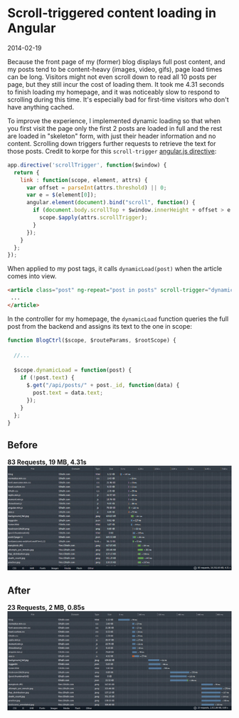 # Scroll-triggered content loading in Angular
<time>2014-02-19</time>

Because the front page of my (former) blog displays full post content, and my posts tend to be content-heavy (images, video, gifs), page load times can be long. Visitors might not even scroll down to read all 10 posts per page, but they still incur the cost of loading them. It took me 4.31 seconds to finish loading my homepage, and it was noticeably slow to respond to scrolling during this time. It's especially bad for first-time visitors who don't have anything cached.

To improve the experience, I implemented dynamic loading so that when you first visit the page only the first 2 posts are loaded in full and the rest are loaded in "skeleton" form, with just their header information and no content. Scrolling down triggers further requests to retrieve the text for those posts. Credit to korpe for this `scroll-trigger` [angular.js directive](http://stackoverflow.com/a/20456388):

```js
app.directive('scrollTrigger', function($window) {
  return {
    link : function(scope, element, attrs) {
      var offset = parseInt(attrs.threshold) || 0;
      var e = $(element[0]);
      angular.element(document).bind("scroll", function() {
        if (document.body.scrollTop + $window.innerHeight + offset > e.offset().top) {
          scope.$apply(attrs.scrollTrigger);
        }
      });
    }
  };
});
```

When applied to my post tags, it calls `dynamicLoad(post)` when the article comes into view.
```html
<article class="post" ng-repeat="post in posts" scroll-trigger="dynamicLoad(post)">
 ...
</article>
```

In the controller for my homepage, the `dynamicLoad` function queries the full post from the backend and assigns its text to the one in scope:
```js
function BlogCtrl($scope, $routeParams, $rootScope) {

  //...

  $scope.dynamicLoad = function(post) {
    if (!post.text) {
      $.get("/api/posts/" + post._id, function(data) {
        post.text = data.text;
      });
    }
  };
}
```

## Before
**83 Requests, 19 MB, 4.31s**
![](before.jpg)

## After
**23 Requests, 2 MB, 0.85s**
![](after.jpg)
